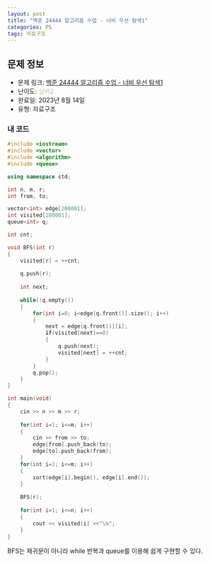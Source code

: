 ```yaml
---
layout: post
title: "백준 24444 알고리즘 수업 - 너비 우선 탐색1"
categories: PS
tags: 자료구조
---
```


## 문제 정보
- 문제 링크: [백준 24444 알고리즘 수업 - 너비 우선 탐색1](https://www.acmicpc.net/problem/24444)
- 난이도: <span style="color:#B5C78A">실버2</span>
- 완료일: 2023년 8월 14일
- 유형: 자료구조

### 내 코드

```C++
#include <iostream>
#include <vector>
#include <algorithm>
#include <queue>

using namespace std;

int n, m, r;
int from, to;

vector<int> edge[200001];
int visited[100001];
queue<int> q;

int cnt;

void BFS(int r)
{
	visited[r] = ++cnt;
	
	q.push(r);
	
	int next;
	
	while(!q.empty())
	{
		for(int i=0; i<edge[q.front()].size(); i++)
		{
			next = edge[q.front()][i];
			if(visited[next]==0)
			{
				q.push(next);
				visited[next] = ++cnt;
			}
		}
		q.pop();
	}
}

int main(void)
{
	cin >> n >> m >> r;
	
	for(int i=1; i<=m; i++)
	{
		cin >> from >> to;
		edge[from].push_back(to);
		edge[to].push_back(from);
	}
	for(int i=1; i<=m; i++)
	{
		sort(edge[i].begin(), edge[i].end());
	}
	
	BFS(r);
	
	for(int i=1; i<=n; i++)
	{
		cout << visited[i] <<"\n";
	}
}
```

BFS는 재귀문이 아니라 while 반복과 queue를 이용해 쉽게 구현할 수 있다.
